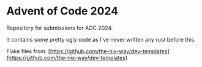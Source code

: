 # Advent of Code 2024

Repository for submissions for AOC 2024.

It contains some pretty ugly code as I've never written any rust before this.

Flake files from: [https://github.com/the-nix-way/dev-templates](https://github.com/the-nix-way/dev-templates)
